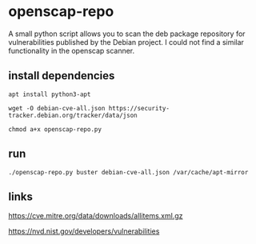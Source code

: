 # openscap-repo

A small python script allows you to scan the deb package repository for vulnerabilities published by the Debian project. I could not find a similar functionality in the openscap scanner.

## install dependencies

`apt install python3-apt`

`wget -O debian-cve-all.json https://security-tracker.debian.org/tracker/data/json`

`chmod a+x openscap-repo.py`

## run

`./openscap-repo.py buster debian-cve-all.json /var/cache/apt-mirror`

## links

https://cve.mitre.org/data/downloads/allitems.xml.gz

https://nvd.nist.gov/developers/vulnerabilities
